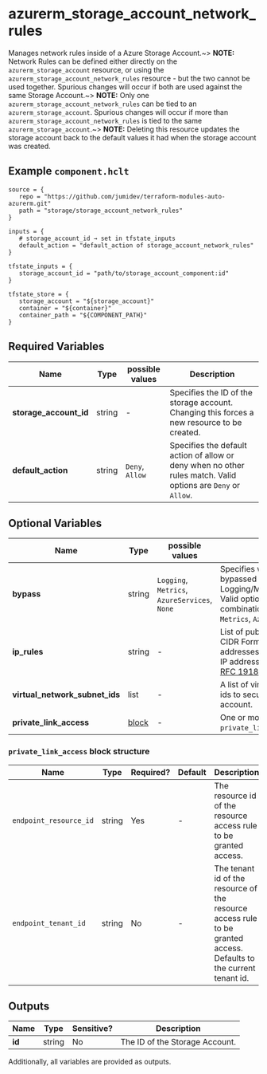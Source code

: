 # azurerm_storage_account_network_rules

Manages network rules inside of a Azure Storage Account.~> **NOTE:** Network Rules can be defined either directly on the `azurerm_storage_account` resource, or using the `azurerm_storage_account_network_rules` resource - but the two cannot be used together. Spurious changes will occur if both are used against the same Storage Account.~> **NOTE:** Only one `azurerm_storage_account_network_rules` can be tied to an `azurerm_storage_account`. Spurious changes will occur if more than `azurerm_storage_account_network_rules` is tied to the same `azurerm_storage_account`.~> **NOTE:** Deleting this resource updates the storage account back to the default values it had when the storage account was created.

## Example `component.hclt`

```hcl
source = {
   repo = "https://github.com/jumidev/terraform-modules-auto-azurerm.git"   
   path = "storage/storage_account_network_rules"   
}

inputs = {
   # storage_account_id → set in tfstate_inputs
   default_action = "default_action of storage_account_network_rules"   
}

tfstate_inputs = {
   storage_account_id = "path/to/storage_account_component:id"   
}

tfstate_store = {
   storage_account = "${storage_account}"   
   container = "${container}"   
   container_path = "${COMPONENT_PATH}"   
}

```

## Required Variables

| Name | Type |  possible values |  Description |
| ---- | --------- |  ----------- | ----------- |
| **storage_account_id** | string |  -  |  Specifies the ID of the storage account. Changing this forces a new resource to be created. | 
| **default_action** | string |  `Deny`, `Allow`  |  Specifies the default action of allow or deny when no other rules match. Valid options are `Deny` or `Allow`. | 

## Optional Variables

| Name | Type |  possible values |  Description |
| ---- | --------- |  ----------- | ----------- |
| **bypass** | string |  `Logging`, `Metrics`, `AzureServices`, `None`  |  Specifies whether traffic is bypassed for Logging/Metrics/AzureServices. Valid options are any combination of `Logging`, `Metrics`, `AzureServices`, or `None`. | 
| **ip_rules** | string |  -  |  List of public IP or IP ranges in CIDR Format. Only IPv4 addresses are allowed. Private IP address ranges (as defined in [RFC 1918](https://tools.ietf.org/html/rfc1918#section-3)) are not allowed. | 
| **virtual_network_subnet_ids** | list |  -  |  A list of virtual network subnet ids to secure the storage account. | 
| **private_link_access** | [block](#private_link_access-block-structure) |  -  |  One or more `private_link_access` block. | 

### `private_link_access` block structure

| Name | Type | Required? | Default | Description |
| ---- | ---- | --------- | ------- | ----------- |
| `endpoint_resource_id` | string | Yes | - | The resource id of the resource access rule to be granted access. |
| `endpoint_tenant_id` | string | No | - | The tenant id of the resource of the resource access rule to be granted access. Defaults to the current tenant id. |



## Outputs

| Name | Type | Sensitive? | Description |
| ---- | ---- | --------- | --------- |
| **id** | string | No  | The ID of the Storage Account. | 

Additionally, all variables are provided as outputs.
